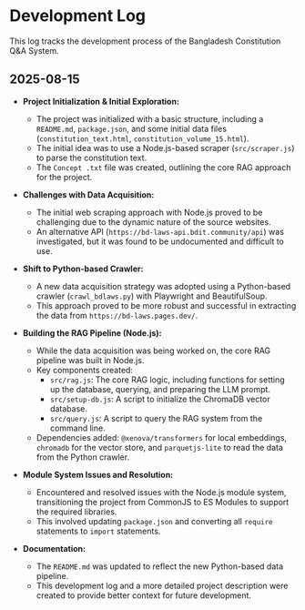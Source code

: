 
# Development Log

This log tracks the development process of the Bangladesh Constitution Q&A System.

## 2025-08-15

- **Project Initialization & Initial Exploration:**
    - The project was initialized with a basic structure, including a `README.md`, `package.json`, and some initial data files (`constitution_text.html`, `constitution_volume_15.html`).
    - The initial idea was to use a Node.js-based scraper (`src/scraper.js`) to parse the constitution text.
    - The `Concept .txt` file was created, outlining the core RAG approach for the project.

- **Challenges with Data Acquisition:**
    - The initial web scraping approach with Node.js proved to be challenging due to the dynamic nature of the source websites.
    - An alternative API (`https://bd-laws-api.bdit.community/api`) was investigated, but it was found to be undocumented and difficult to use.

- **Shift to Python-based Crawler:**
    - A new data acquisition strategy was adopted using a Python-based crawler (`crawl_bdlaws.py`) with Playwright and BeautifulSoup.
    - This approach proved to be more robust and successful in extracting the data from `https://bd-laws.pages.dev/`.

- **Building the RAG Pipeline (Node.js):**
    - While the data acquisition was being worked on, the core RAG pipeline was built in Node.js.
    - Key components created:
        - `src/rag.js`: The core RAG logic, including functions for setting up the database, querying, and preparing the LLM prompt.
        - `src/setup-db.js`: A script to initialize the ChromaDB vector database.
        - `src/query.js`: A script to query the RAG system from the command line.
    - Dependencies added: `@xenova/transformers` for local embeddings, `chromadb` for the vector store, and `parquetjs-lite` to read the data from the Python crawler.

- **Module System Issues and Resolution:**
    - Encountered and resolved issues with the Node.js module system, transitioning the project from CommonJS to ES Modules to support the required libraries.
    - This involved updating `package.json` and converting all `require` statements to `import` statements.

- **Documentation:**
    - The `README.md` was updated to reflect the new Python-based data pipeline.
    - This development log and a more detailed project description were created to provide better context for future development.
